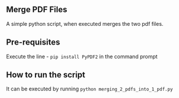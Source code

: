 ## Merge PDF Files

A simple python script, when executed merges the two pdf files.

## Pre-requisites

Execute the line - `pip install PyPDF2` in the command prompt

## How to run the script

It can be executed by running `python merging_2_pdfs_into_1_pdf.py`
